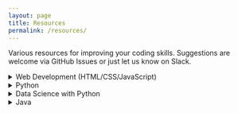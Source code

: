 ```yaml
---
layout: page
title: Resources
permalink: /resources/
---
```


Various resources for improving your coding skills. 
Suggestions are welcome via GitHub Issues or just let us know on Slack.


<details>
  <summary>Web Development (HTML/CSS/JavaScript)</summary>

  * Foundational learning paths on FreeCodeCamp
    * <a href="https://www.freecodecamp.org/learn/responsive-web-design/basic-html-and-html5/" target="_blank">HTML</a>  
    * <a href="https://www.freecodecamp.org/learn/responsive-web-design/basic-css/" target="_blank">CSS</a>
    * <a href="https://www.freecodecamp.org/learn/javascript-algorithms-and-data-structures/basic-javascript/" target="_blank">JavaScript</a>
  * Free JavaScript book: <a href="https://eloquentjavascript.net/" target="_blank">Eloquent JavaScript</a> for a deeper knowledge of coding with JavaScript
  * <a href="https://javascript.info/" target="_blank">The Modern JavaScript Tutorial</a>
  * Free online <a href="https://fullstackopen.com/en/" target="_blank">full-stack course</a> from University of Helsinki
</details>


<details>
  <summary>Python</summary>

* Free <a href="https://www.freecodecamp.org/learn/scientific-computing-with-python/python-for-everybody/" target="_blank">Python tutorial video series</a> on FreeCodeCamp
* Free <a href="http://do1.dr-chuck.com/pythonlearn/EN_us/pythonlearn.pdf" target="_blank">PDF book</a>
  * More formats of that book available at <a href="https://www.py4e.com/book.php" target="_blank">py4e.com</a>
* <a href="https://thonny.org/" target="_blank">Thonny</a> is a good Python IDE for beginners
  * Comes with Python 3.7 built in, so just one simple installer is needed and you're ready to learn programming
* Simple <a href="https://wiki.python.org/moin/SimplePrograms" target="_blank">Python programs</a> to play with
* Check your Python code <a href="https://www.pythonchecker.com/" target="_blank">online</a>
* General Python <a href="https://docs.python.org" target="_blank">documentation</a> is good for really understanding certain concepts
* Find the best Python books for you at <a href="https://pythonbooks.org/" target="_blank">pythonbooks.org</a>
</details>


<details>
  <summary>Data Science with Python</summary>

* Free Python <a href="https://www.kaggle.com/learn/python" target="_blank">course</a> on Kaggle
* Free data science <a href="https://www.kaggle.com/learn/overview" target="_blank">courses</a> on Kaggle
</details>



<details>
  <summary>Java</summary>

* Quick intro to Java with this <a href="https://www.w3schools.com/java/default.asp" target="_blank">tutorial series</a> on w3schools or this <a href="https://youtu.be/WPvGqX-TXP0" target="_blank">35 minute video</a>
* This <a href="https://java-programming.mooc.fi/" target="_blank">free online course</a> from University of Helsinki is more thorough
* Advancing on from the fundamentals, start learning the [Spring](https://spring.io/){:target="_blank"} framework for building web applications
  * <a href="https://spring.io/guides/gs/rest-service/" target="_blank">Building a RESTful Web Service</a>
  * <a href="https://spring.io/guides/gs/accessing-data-jpa/" target="_blank">Accessing Data with JPA</a>
 </details>
 
